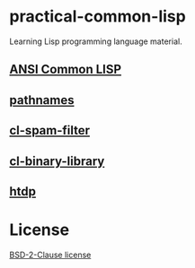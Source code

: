 

# practical-common-lisp

Learning Lisp programming language material.


## [ANSI Common LISP](ANSI-Common-LISP/README.md)


## [pathnames](pathnames/README.md)


## [cl-spam-filter](cl-spam-filter/README.md)


## [cl-binary-library](mp3-browser/README.md)


## [htdp](htdp/README.md)


# License

[BSD-2-Clause license](LICENSE)

